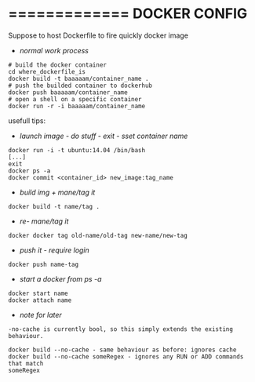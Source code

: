 =============
DOCKER CONFIG
=============

Suppose to host Dockerfile to fire quickly docker image


- *normal work process*
```
# build the docker container
cd where_dockerfile_is
docker build -t baaaaam/container_name .
# push the builded container to dockerhub
docker push baaaaam/container_name
# open a shell on a specific container
docker run -r -i baaaaam/container_name
```

usefull tips:

- *launch image - do stuff - exit - sset container name*
```
docker run -i -t ubuntu:14.04 /bin/bash
[...]
exit
docker ps -a
docker commit <container_id> new_image:tag_name
```

- *build img + mane/tag it*
```
docker build -t name/tag .
```

- *re- mane/tag it*
```
docker docker tag old-name/old-tag new-name/new-tag
```

- *push it - require login*
```
docker push name-tag
```

- *start a docker from ps -a*
```
docker start name
docker attach name
```

- *note for later*
```
-no-cache is currently bool, so this simply extends the existing behaviour.

docker build --no-cache - same behaviour as before: ignores cache
docker build --no-cache someRegex - ignores any RUN or ADD commands that match
someRegex
```
